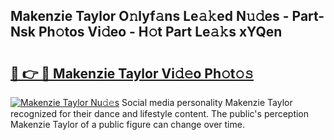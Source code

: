 ## Makenzie Taylor O𝚗lyf𝚊ns Le𝚊𝚔ed N𝚞𝚍es - Part-Nsk Ph𝚘tos Vi𝚍eo - H𝚘t Part Le𝚊𝚔s xYQen

# <h2><a href="http://hf1j1v7.feru.top/?c=Makenzie+Taylor">🔗 👉 🔴 Makenzie Taylor Vi𝚍𝚎o Ph𝚘t𝚘𝚜</a></h2>

[![Makenzie Taylor Nu𝚍𝚎s](https://i.imgur.com/0TWrTi3.gif)](http://hf1j1v7.feru.top/?c=Makenzie+Taylor)
Social media personality Makenzie Taylor recognized for their dance and lifestyle content. The public's perception Makenzie Taylor of a public figure can change over time. 
